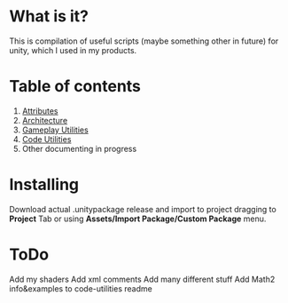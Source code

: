 # What is it?
This is compilation of useful scripts (maybe something other in future) for unity, which I used in my products.

# Table of contents
1. [Attributes](https://github.com/leomovskii/essentials/blob/main/Assets/Plugins/Essentials/Attributes/attributes-readme.md)
2. [Architecture](https://github.com/leomovskii/essentials/blob/main/Assets/Plugins/Essentials/Architecture/architecture-readme.md)
3. [Gameplay Utilities](https://github.com/leomovskii/essentials/blob/main/Assets/Plugins/Essentials/GameplayUtilities/gameplay-utilities-readme.md)
4. [Code Utilities](https://github.com/leomovskii/essentials/blob/main/Assets/Plugins/Essentials/CodeUtilities/code-utilities-readme.md)
5. Other documenting in progress

# Installing
Download actual .unitypackage release and import to project dragging to **Project** Tab or using **Assets/Import Package/Custom Package** menu.

# ToDo
Add my shaders
Add xml comments
Add many different stuff
Add Math2 info&examples to code-utilities readme
